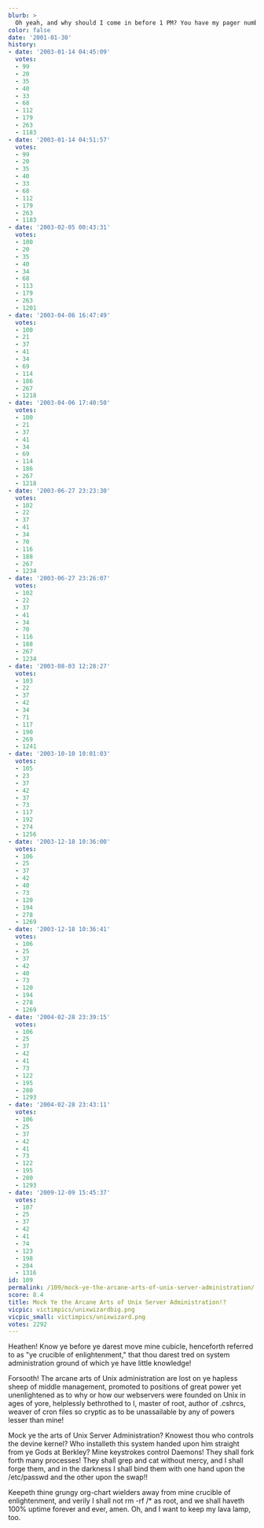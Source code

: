 ```yaml
---
blurb: >
  Oh yeah, and why should I come in before 1 PM? You have my pager number, dammit.
color: false
date: '2001-01-30'
history:
- date: '2003-01-14 04:45:09'
  votes:
  - 99
  - 20
  - 35
  - 40
  - 33
  - 68
  - 112
  - 179
  - 263
  - 1183
- date: '2003-01-14 04:51:57'
  votes:
  - 99
  - 20
  - 35
  - 40
  - 33
  - 68
  - 112
  - 179
  - 263
  - 1183
- date: '2003-02-05 00:43:31'
  votes:
  - 100
  - 20
  - 35
  - 40
  - 34
  - 68
  - 113
  - 179
  - 263
  - 1201
- date: '2003-04-06 16:47:49'
  votes:
  - 100
  - 21
  - 37
  - 41
  - 34
  - 69
  - 114
  - 186
  - 267
  - 1218
- date: '2003-04-06 17:40:50'
  votes:
  - 100
  - 21
  - 37
  - 41
  - 34
  - 69
  - 114
  - 186
  - 267
  - 1218
- date: '2003-06-27 23:23:30'
  votes:
  - 102
  - 22
  - 37
  - 41
  - 34
  - 70
  - 116
  - 188
  - 267
  - 1234
- date: '2003-06-27 23:26:07'
  votes:
  - 102
  - 22
  - 37
  - 41
  - 34
  - 70
  - 116
  - 188
  - 267
  - 1234
- date: '2003-08-03 12:28:27'
  votes:
  - 103
  - 22
  - 37
  - 42
  - 34
  - 71
  - 117
  - 190
  - 269
  - 1241
- date: '2003-10-10 10:01:03'
  votes:
  - 105
  - 23
  - 37
  - 42
  - 37
  - 73
  - 117
  - 192
  - 274
  - 1256
- date: '2003-12-18 10:36:00'
  votes:
  - 106
  - 25
  - 37
  - 42
  - 40
  - 73
  - 120
  - 194
  - 278
  - 1269
- date: '2003-12-18 10:36:41'
  votes:
  - 106
  - 25
  - 37
  - 42
  - 40
  - 73
  - 120
  - 194
  - 278
  - 1269
- date: '2004-02-28 23:39:15'
  votes:
  - 106
  - 25
  - 37
  - 42
  - 41
  - 73
  - 122
  - 195
  - 280
  - 1293
- date: '2004-02-28 23:43:11'
  votes:
  - 106
  - 25
  - 37
  - 42
  - 41
  - 73
  - 122
  - 195
  - 280
  - 1293
- date: '2009-12-09 15:45:37'
  votes:
  - 107
  - 25
  - 37
  - 42
  - 41
  - 74
  - 123
  - 198
  - 284
  - 1316
id: 109
permalink: /109/mock-ye-the-arcane-arts-of-unix-server-administration/
score: 8.4
title: Mock Ye the Arcane Arts of Unix Server Administration!?
vicpic: victimpics/unixwizardbig.png
vicpic_small: victimpics/unixwizard.png
votes: 2292
---
```


Heathen! Know ye before ye darest move mine cubicle, henceforth referred
to as "ye crucible of enlightenment," that thou darest tred on system
administration ground of which ye have little knowledge!

Forsooth! The arcane arts of Unix administration are lost on ye hapless
sheep of middle management, promoted to positions of great power yet
unenlightened as to why or how our webservers were founded on Unix in
ages of yore, helplessly bethrothed to I, master of root, author of
.cshrcs, weaver of cron files so cryptic as to be unassailable by any of
powers lesser than mine!

Mock ye the arts of Unix Server Administration? Knowest thou who
controls the devine kernel? Who installeth this system handed upon him
straight from ye Gods at Berkley? Mine keystrokes control Daemons! They
shall fork forth many processes! They shall grep and cat without mercy,
and I shall forge them, and in the darkness I shall bind them with one
hand upon the /etc/passwd and the other upon the swap!!

Keepeth thine grungy org-chart wielders away from mine crucible of
enlightenment, and verily I shall not rm -rf /\* as root, and we shall
haveth 100% uptime forever and ever, amen. Oh, and I want to keep my
lava lamp, too.